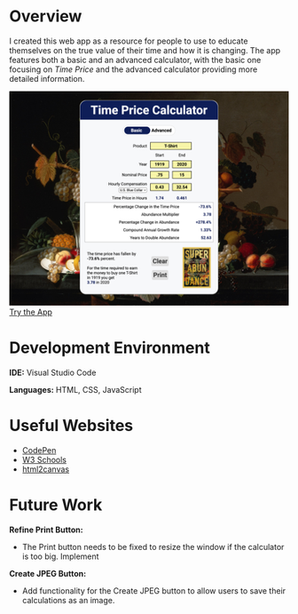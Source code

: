 # Overview

I created this web app as a resource for people to use to educate themselves on the true value of their time and how it is changing. The app features both a basic and an advanced calculator, with the basic one focusing on *Time Price* and the advanced calculator providing more detailed information.

![App Screenshot](images/app_screenshot.png)
[Try the App](https://timeprice-calculator.com/)

# Development Environment

**IDE:** Visual Studio Code

**Languages:** HTML, CSS, JavaScript

# Useful Websites

- [CodePen](https://codepen.io)
- [W3 Schools](https://www.w3schools.com/)
- [html2canvas](https://html2canvas.hertzen.com/)

# Future Work

**Refine Print Button:**
- The Print button needs to be fixed to resize the window if the calculator is too big.
Implement

**Create JPEG Button:**
- Add functionality for the Create JPEG button to allow users to save their calculations as an image.
